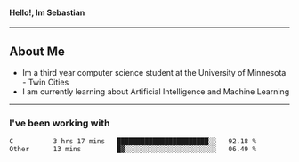 #### Hello!, Im Sebastian


---
## About Me
- Im a third year computer science student at the University of Minnesota - Twin Cities
- I am currently learning about Artificial Intelligence and Machine Learning

---

### I've been working with
<!--START_SECTION:waka-->

```text
C          3 hrs 17 mins   ███████████████████████░░   92.18 %
Other      13 mins         █▓░░░░░░░░░░░░░░░░░░░░░░░   06.49 %
```

<!--END_SECTION:waka-->


